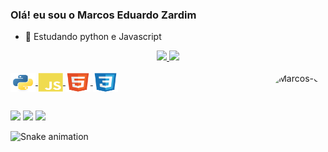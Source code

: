 ### Olá! eu sou o Marcos Eduardo Zardim

- 🌱 Estudando python e Javascript

<div align="center">
  <a href="https://github.com/MarcosZardim">
  <img height="180em" src="https://github-readme-stats.vercel.app/api?username=MarcosZardim&show_icons=true&theme=dracula&include_all_commits=true&count_private=true"/>
  <img height="180em" src="https://github-readme-stats.vercel.app/api/top-langs/?username=MarcosZardim&layout=compact&langs_count=7&theme=dracula"/>
</div>
  
  <div style="display: inline_block"><br>
  <img align="center" alt="Marcos-Python" height="30" width="40" src="https://raw.githubusercontent.com/devicons/devicon/master/icons/python/python-original.svg">
  <img align="center" alt="Marcos-Js" height="30" width="40" src="https://raw.githubusercontent.com/devicons/devicon/master/icons/javascript/javascript-plain.svg">
  <img align="center" alt="Marcos-HTML" height="30" width="40" src="https://raw.githubusercontent.com/devicons/devicon/master/icons/html5/html5-original.svg">
  <img align="center" alt="Marcos-CSS" height="30" width="40" src="https://raw.githubusercontent.com/devicons/devicon/master/icons/css3/css3-original.svg">
  <img align="right" alt="Marcos-Gif" height="150" style="border-radius:50px;" 
   src="https://cdn.discordapp.com/attachments/967944254125113347/990760520388849704/Marcos-gif.png">
</div>
  
  ##
  
  <div> 
  <a href="https://www.instagram.com/marcoszardim/" target="_blank"><img src="https://img.shields.io/badge/-Instagram-%23E4405F?style=for-the-badge&logo=instagram&logoColor=white" target="_blank"></a>
  <a href = "mailto:marcoseduardozardim003@gmail.com"><img src="https://img.shields.io/badge/-Gmail-%23333?style=for-the-badge&logo=gmail&logoColor=white" target="_blank"></a>
  <a href="https://www.linkedin.com/in/marcos-zardim-5763a622b/" target="_blank"><img src="https://img.shields.io/badge/-LinkedIn-%230077B5?style=for-the-badge&logo=linkedin&logoColor=white" target="_blank"></a> 
 
  ![Snake animation](https://github.com/MarcosZardim/MarcosZardim/blob/output/github-contribution-grid-snake.svg)
 
</div>
